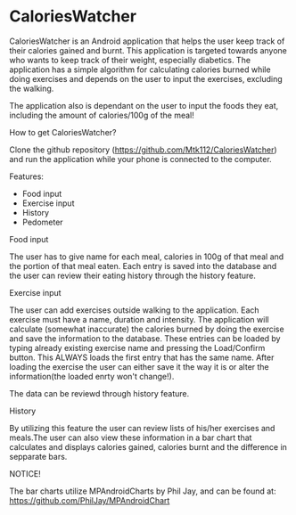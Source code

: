 # CaloriesWatcher

CaloriesWatcher is an Android application that helps the user keep track of their calories gained and burnt. This application is targeted towards anyone who wants to keep track of their weight, especially diabetics.
The application has a simple algorithm for calculating calories burned while doing exercises and depends on the user to input the exercises, excluding the walking.

The application also is dependant on the user to input the foods they eat, including the amount of calories/100g of the meal!

How to get CaloriesWatcher?

Clone the github repository (https://github.com/Mtk112/CaloriesWatcher) and run the application while your phone is connected to the computer.

Features:
- Food input
- Exercise input
- History
- Pedometer

Food input

The user has to give name for each meal, calories in 100g of that meal and the portion of that meal eaten.
Each entry is saved into the database and the user can review their eating history through the history feature.

Exercise input

The user can add exercises outside walking to the application. Each exercise must have a name, duration and intensity.
The application will calculate (somewhat inaccurate) the calories burned by doing the exercise and save the information to the database.
These entries can be loaded by typing already existing exercise name and pressing the Load/Confirm button. This ALWAYS loads the first entry that has the same name. After loading the exercise the user can either save it the way it is or alter the information(the loaded enrty won't change!).

The data can be reviewd through history feature.

History

By utilizing this feature the user can review lists of his/her exercises and meals.The user can also view these information in a bar chart that calculates and displays calories gained, calories burnt and the difference in sepparate bars.

NOTICE!

The bar charts utilize MPAndroidCharts by Phil Jay, and can be found at: https://github.com/PhilJay/MPAndroidChart
